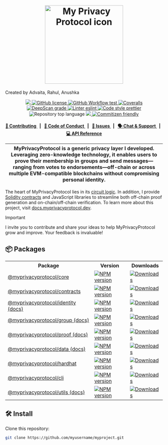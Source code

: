 <p align="center">
  <h1 align="center">
    <picture>
      <!-- Replace with your own logo if available -->
      <img width="250" alt="My Privacy Protocol icon" src="https://raw.githubusercontent.com/myusername/myproject/main/assets/my-logo.svg">
    </picture>
  </h1>
  <p>Created by Advaita, Rahul, Anushka</p>
</p>

<p align="center">
  <a href="https://github.com/myusername/myproject" target="_blank">
    <img src="https://img.shields.io/badge/project-MyPrivacyProtocol-blue.svg?style=flat-square">
  </a>
  <a href="/LICENSE">
    <img alt="GitHub license" src="https://img.shields.io/github/license/myusername/myproject.svg?style=flat-square">
  </a>
  <a href="https://github.com/myusername/myproject/actions?query=workflow%3Aproduction">
    <img alt="GitHub Workflow test" src="https://img.shields.io/github/actions/workflow/status/myusername/myproject/production.yml?branch=main&label=test&style=flat-square&logo=github">
  </a>
  <a href="https://coveralls.io/github/myusername/myproject">
    <img alt="Coveralls" src="https://img.shields.io/coveralls/github/myusername/myproject?style=flat-square&logo=coveralls">
  </a>
  <a href="https://deepscan.io/dashboard#view=project&tid=YOUR_TEAM_ID&pid=YOUR_PROJECT_ID&bid=YOUR_BRANCH_ID">
    <img src="https://deepscan.io/api/teams/YOUR_TEAM_ID/projects/YOUR_PROJECT_ID/branches/YOUR_BRANCH_ID/badge/grade.svg" alt="DeepScan grade">
  </a>
  <a href="https://eslint.org/">
    <img alt="Linter eslint" src="https://img.shields.io/badge/linter-eslint-8080f2?style=flat-square&logo=eslint">
  </a>
  <a href="https://prettier.io/">
    <img alt="Code style prettier" src="https://img.shields.io/badge/code%20style-prettier-f8bc45?style=flat-square&logo=prettier">
  </a>
  <img alt="Repository top language" src="https://img.shields.io/github/languages/top/myusername/myproject?style=flat-square">
  <a href="https://www.gitpoap.io/gh/myusername/myproject" target="_blank">
    <img src="https://public-api.gitpoap.io/v1/repo/myusername/myproject/badge">
  </a>
  <a href="http://commitizen.github.io/cz-cli/">
    <img alt="Commitizen friendly" src="https://img.shields.io/badge/commitizen-friendly-586D76?style=flat-square">
  </a>
</p>

<div align="center">
  <h4>
    <a href="/CONTRIBUTING.md">
      👥 Contributing
    </a>
    <span>&nbsp;&nbsp;|&nbsp;&nbsp;</span>
    <a href="/CODE_OF_CONDUCT.md">
      🤝 Code of Conduct
    </a>
    <span>&nbsp;&nbsp;|&nbsp;&nbsp;</span>
    <a href="https://github.com/myusername/myproject/issues">
      🔎 Issues
    </a>
    <span>&nbsp;&nbsp;|&nbsp;&nbsp;</span>
    <a href="https://t.me/myprojectchat">
      🗣️ Chat &amp; Support
    </a>
    <span>&nbsp;&nbsp;|&nbsp;&nbsp;</span>
    <a href="https://docs.myprivacyprotocol.dev">
      💻 API Reference
    </a>
  </h4>
</div>

| MyPrivacyProtocol is a generic privacy layer I developed. Leveraging zero-knowledge technology, it enables users to prove their membership in groups and send messages—ranging from votes to endorsements—off-chain or across multiple EVM-compatible blockchains without compromising personal identity. |
| ---------------------------------------------------------------------------------------------------------------------------------------------------------------------------------------------------------------------------------------------------------------------------------- |

The heart of MyPrivacyProtocol lies in its [circuit logic](/packages/circuits/scheme.png). In addition, I provide [Solidity contracts](/packages/contracts) and JavaScript libraries to streamline both off-chain proof generation and on-chain/off-chain verification. To learn more about this project, visit [docs.myprivacyprotocol.dev](https://docs.myprivacyprotocol.dev).

> [!IMPORTANT]  
> I invite you to contribute and share your ideas to help MyPrivacyProtocol grow and improve. Your feedback is invaluable!

## 📦 Packages

<table>
  <tr>
    <th>Package</th>
    <th>Version</th>
    <th>Downloads</th>
  </tr>
  <tr>
    <td>
      <a href="/packages/core">
        @myprivacyprotocol/core
      </a>
    </td>
    <td>
      <a href="https://npmjs.org/package/@myprivacyprotocol/core">
        <img src="https://img.shields.io/npm/v/@myprivacyprotocol/core.svg?style=flat-square" alt="NPM version" />
      </a>
    </td>
    <td>
      <a href="https://npmjs.org/package/@myprivacyprotocol/core">
        <img src="https://img.shields.io/npm/dm/@myprivacyprotocol/core.svg?style=flat-square" alt="Downloads" />
      </a>
    </td>
  </tr>
  <tr>
    <td>
      <a href="/packages/contracts">
        @myprivacyprotocol/contracts
      </a>
    </td>
    <td>
      <a href="https://npmjs.org/package/@myprivacyprotocol/contracts">
        <img src="https://img.shields.io/npm/v/@myprivacyprotocol/contracts.svg?style=flat-square" alt="NPM version" />
      </a>
    </td>
    <td>
      <a href="https://npmjs.org/package/@myprivacyprotocol/contracts">
        <img src="https://img.shields.io/npm/dm/@myprivacyprotocol/contracts.svg?style=flat-square" alt="Downloads" />
      </a>
    </td>
  </tr>
  <tr>
    <td>
      <a href="/packages/identity">
        @myprivacyprotocol/identity
      </a>
      <a href="https://docs.myprivacyprotocol.dev/modules/_myprivacyprotocol_identity">
        (docs)
      </a>
    </td>
    <td>
      <a href="https://npmjs.org/package/@myprivacyprotocol/identity">
        <img src="https://img.shields.io/npm/v/@myprivacyprotocol/identity.svg?style=flat-square" alt="NPM version" />
      </a>
    </td>
    <td>
      <a href="https://npmjs.org/package/@myprivacyprotocol/identity">
        <img src="https://img.shields.io/npm/dm/@myprivacyprotocol/identity.svg?style=flat-square" alt="Downloads" />
      </a>
    </td>
  </tr>
  <tr>
    <td>
      <a href="/packages/group">
        @myprivacyprotocol/group
      </a>
      <a href="https://docs.myprivacyprotocol.dev/modules/_myprivacyprotocol_group">
        (docs)
      </a>
    </td>
    <td>
      <a href="https://npmjs.org/package/@myprivacyprotocol/group">
        <img src="https://img.shields.io/npm/v/@myprivacyprotocol/group.svg?style=flat-square" alt="NPM version" />
      </a>
    </td>
    <td>
      <a href="https://npmjs.org/package/@myprivacyprotocol/group">
        <img src="https://img.shields.io/npm/dm/@myprivacyprotocol/group.svg?style=flat-square" alt="Downloads" />
      </a>
    </td>
  </tr>
  <tr>
    <td>
      <a href="/packages/proof">
        @myprivacyprotocol/proof
      </a>
      <a href="https://docs.myprivacyprotocol.dev/modules/_myprivacyprotocol_proof">
        (docs)
      </a>
    </td>
    <td>
      <a href="https://npmjs.org/package/@myprivacyprotocol/proof">
        <img src="https://img.shields.io/npm/v/@myprivacyprotocol/proof.svg?style=flat-square" alt="NPM version" />
      </a>
    </td>
    <td>
      <a href="https://npmjs.org/package/@myprivacyprotocol/proof">
        <img src="https://img.shields.io/npm/dm/@myprivacyprotocol/proof.svg?style=flat-square" alt="Downloads" />
      </a>
    </td>
  </tr>
  <tr>
    <td>
      <a href="/packages/data">
        @myprivacyprotocol/data
      </a>
      <a href="https://docs.myprivacyprotocol.dev/modules/_myprivacyprotocol_data">
        (docs)
      </a>
    </td>
    <td>
      <a href="https://npmjs.org/package/@myprivacyprotocol/data">
        <img src="https://img.shields.io/npm/v/@myprivacyprotocol/data.svg?style=flat-square" alt="NPM version" />
      </a>
    </td>
    <td>
      <a href="https://npmjs.org/package/@myprivacyprotocol/data">
        <img src="https://img.shields.io/npm/dm/@myprivacyprotocol/data.svg?style=flat-square" alt="Downloads" />
      </a>
    </td>
  </tr>
  <tr>
    <td>
      <a href="/packages/hardhat">
        @myprivacyprotocol/hardhat
      </a>
    </td>
    <td>
      <a href="https://npmjs.org/package/@myprivacyprotocol/hardhat">
        <img src="https://img.shields.io/npm/v/@myprivacyprotocol/hardhat.svg?style=flat-square" alt="NPM version" />
      </a>
    </td>
    <td>
      <a href="https://npmjs.org/package/@myprivacyprotocol/hardhat">
        <img src="https://img.shields.io/npm/dm/@myprivacyprotocol/hardhat.svg?style=flat-square" alt="Downloads" />
      </a>
    </td>
  </tr>
  <tr>
    <td>
      <a href="/packages/cli">
        @myprivacyprotocol/cli
      </a>
    </td>
    <td>
      <a href="https://npmjs.org/package/@myprivacyprotocol/cli">
        <img src="https://img.shields.io/npm/v/@myprivacyprotocol/cli.svg?style=flat-square" alt="NPM version" />
      </a>
    </td>
    <td>
      <a href="https://npmjs.org/package/@myprivacyprotocol/cli">
        <img src="https://img.shields.io/npm/dm/@myprivacyprotocol/cli.svg?style=flat-square" alt="Downloads" />
      </a>
    </td>
  </tr>
  <tr>
    <td>
      <a href="/packages/utils">
        @myprivacyprotocol/utils
      </a>
      <a href="https://docs.myprivacyprotocol.dev/modules/_myprivacyprotocol_utils">
        (docs)
      </a>
    </td>
    <td>
      <a href="https://npmjs.org/package/@myprivacyprotocol/utils">
        <img src="https://img.shields.io/npm/v/@myprivacyprotocol/utils.svg?style=flat-square" alt="NPM version" />
      </a>
    </td>
    <td>
      <a href="https://npmjs.org/package/@myprivacyprotocol/utils">
        <img src="https://img.shields.io/npm/dm/@myprivacyprotocol/utils.svg?style=flat-square" alt="Downloads" />
      </a>
    </td>
  </tr>
</table>

## 🛠 Install

Clone this repository:

```bash
git clone https://github.com/myusername/myproject.git
